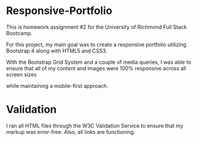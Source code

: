 # Responsive-Portfolio

This is homework assignment #2 for the University of Richmond Full Stack Bootcamp.

For this project, my main goal was to create a responsive portfolio utilizing Bootstrap 4 along with HTML5 and CSS3.  

With the Bootstrap Grid System and a couple of media queries, I was able to ensure that all of my content and images were 100% responsive across all screen sizes 

while maintaining a mobile-first approach.  

# Validation

I ran all HTML files through the W3C Validation Service to ensure that my markup was error-free.  Also, all links are functioning.

